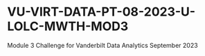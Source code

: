 # VU-VIRT-DATA-PT-08-2023-U-LOLC-MWTH-MOD3
Module 3 Challenge for Vanderbilt Data Analytics September 2023
